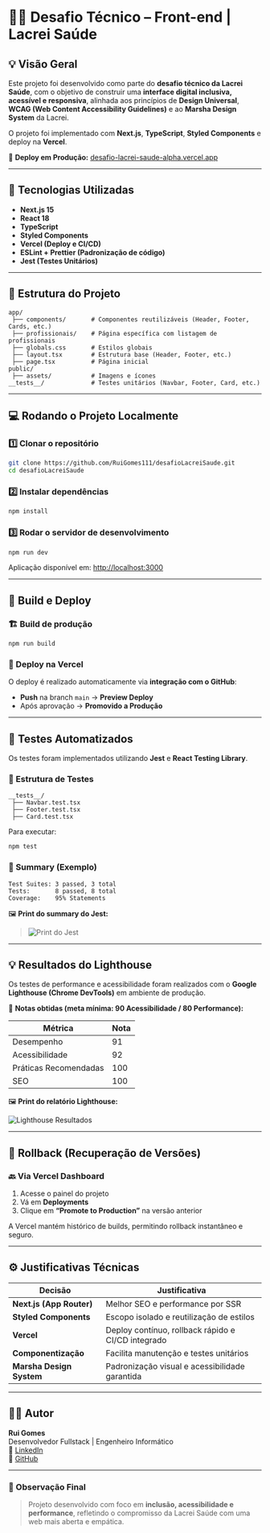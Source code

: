 # 🏳️‍🌈 Desafio Técnico – Front-end | Lacrei Saúde

## 💡 Visão Geral

Este projeto foi desenvolvido como parte do **desafio técnico da Lacrei Saúde**, com o objetivo de construir uma **interface digital inclusiva, acessível e responsiva**, alinhada aos princípios de **Design Universal**, **WCAG (Web Content Accessibility Guidelines)** e ao **Marsha Design System** da Lacrei.

O projeto foi implementado com **Next.js**, **TypeScript**, **Styled Components** e deploy na **Vercel**.

🔗 **Deploy em Produção:** [desafio-lacrei-saude-alpha.vercel.app](https://desafio-lacrei-saude-alpha.vercel.app/)

---

## 🚀 Tecnologias Utilizadas

- **Next.js 15**
- **React 18**
- **TypeScript**
- **Styled Components**
- **Vercel (Deploy e CI/CD)**
- **ESLint + Prettier (Padronização de código)**
- **Jest (Testes Unitários)**

---

## 🧭 Estrutura do Projeto

```
app/
 ├── components/       # Componentes reutilizáveis (Header, Footer, Cards, etc.)
 ├── profissionais/    # Página específica com listagem de profissionais
 ├── globals.css       # Estilos globais
 ├── layout.tsx        # Estrutura base (Header, Footer, etc.)
 ├── page.tsx          # Página inicial
public/
 ├── assets/           # Imagens e ícones
__tests__/             # Testes unitários (Navbar, Footer, Card, etc.)
```

---

## 💻 Rodando o Projeto Localmente

### 1️⃣ Clonar o repositório

```bash
git clone https://github.com/RuiGomes111/desafioLacreiSaude.git
cd desafioLacreiSaude
```

### 2️⃣ Instalar dependências

```bash
npm install
```

### 3️⃣ Rodar o servidor de desenvolvimento

```bash
npm run dev
```

Aplicação disponível em: [http://localhost:3000](http://localhost:3000)

---

## 🧱 Build e Deploy

### 🏗️ Build de produção

```bash
npm run build
```

### 🚀 Deploy na Vercel

O deploy é realizado automaticamente via **integração com o GitHub**:  
- **Push** na branch `main` → **Preview Deploy**  
- Após aprovação → **Promovido a Produção**  

---

## 🧪 Testes Automatizados

Os testes foram implementados utilizando **Jest** e **React Testing Library**.

### 📂 Estrutura de Testes

```
__tests__/
 ├── Navbar.test.tsx
 ├── Footer.test.tsx
 ├── Card.test.tsx
```

Para executar:
```bash
npm test
```

### 🧾 Summary (Exemplo)

```
Test Suites: 3 passed, 3 total
Tests:       8 passed, 8 total
Coverage:    95% Statements
```

🖼️ **Print do summary do Jest:**
> ![Print do Jest](/assets/testes.png)

---

## 💡 Resultados do Lighthouse

Os testes de performance e acessibilidade foram realizados com o **Google Lighthouse (Chrome DevTools)** em ambiente de produção.

🎯 **Notas obtidas (meta mínima: 90 Acessibilidade / 80 Performance):**

| Métrica | Nota |
|----------|------|
| Desempenho | 91 |
| Acessibilidade | 92 |
| Práticas Recomendadas | 100 |
| SEO | 100 |

🖼️ **Print do relatório Lighthouse:**

![Lighthouse Resultados](/assets/print.png)

---

## 🧭 Rollback (Recuperação de Versões)

### 🔙 Via Vercel Dashboard
1. Acesse o painel do projeto
2. Vá em **Deployments**
3. Clique em **“Promote to Production”** na versão anterior

A Vercel mantém histórico de builds, permitindo rollback instantâneo e seguro.

---

## ⚙️ Justificativas Técnicas

| Decisão | Justificativa |
|----------|----------------|
| **Next.js (App Router)** | Melhor SEO e performance por SSR |
| **Styled Components** | Escopo isolado e reutilização de estilos |
| **Vercel** | Deploy contínuo, rollback rápido e CI/CD integrado |
| **Componentização** | Facilita manutenção e testes unitários |
| **Marsha Design System** | Padronização visual e acessibilidade garantida |

---

## 👨‍💻 Autor

**Rui Gomes**  
Desenvolvedor Fullstack | Engenheiro Informático  
💼 [LinkedIn](https://linkedin.com/in/ruigomes)  
🚀 [GitHub](https://github.com/RuiGomes111)

---

### 💬 Observação Final

> Projeto desenvolvido com foco em **inclusão, acessibilidade e performance**, refletindo o compromisso da Lacrei Saúde com uma web mais aberta e empática.
